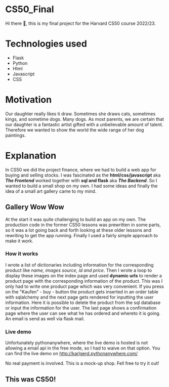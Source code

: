 # CS50_Final

Hi there 👋, this is my final project for the Harvard CS50 course 2022/23.

# Technologies used
* Flask
* Python
* Html
* Javascript
* CSS

# Motivation

Our daughter really likes ti draw. Sometimes she draws cats, sometimes kings, and sometime dogs. Many dogs.
As most parents, we are certain that our daughter is a fantastic artist gifted with a unbelievable amount of talent.
Therefore we wanted to show the world the wide range of her dog paintings.

# Explanation

In CS50 we did the project finance, where we had to build a web app for buying and selling stocks. I was fascinated as the **html/css/javascript** aka ***The Frontend*** worked together with **sql and flask** aka ***The Backend***.
So I wanted to build a small shop on my own. I had some ideas and finally the idea of a small art gallery came to my mind.

## Gallery Wow Wow
At the start it was quite challenging to build an app on my own. The production code in the former CS50 lessons was prewritten in some parts, so it was a
lot going back and forth looking at these older lessons and rewriting to get the app running. Finally I used a fairly simple approach to make it work.

### How it works
I wrote a list of dictionaries including information for the corresponding product like *name, images source, id and price*.
Then I wrote a loop to display these images on the index page and used **dynamic urls** to render a product page with the corresponding
information of the product. This was I only had to write one product page which was very convenient.
If you press on the "Kaufen" - buy - button the product gets inserted in an order table with sqlalchemy and the next page gets rendered for inputting the user information. Here it is possible to delete the product from the sql database or input the information for the user.
The last page shows a confirmation page where the user can see what he has ordered and whereto it is going. An email is send as well via flask mail.

### Live demo
Unfortunately pythonanywhere, where the live demo is hosted is not allowing a email api in the free mode, so I had to
waive on that option. You can find the live demo on
http://karlgerd.pythonanywhere.com/

No real payment is involved. This is a mock-up shop.
Fell free to try it out!

## This was CS50!
